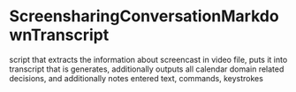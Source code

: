 # ScreensharingConversationMarkdownTranscript
script that extracts the information about screencast in video file, puts it into transcript that is generates, additionally outputs all calendar domain related decisions, and additionally notes entered text, commands, keystrokes
